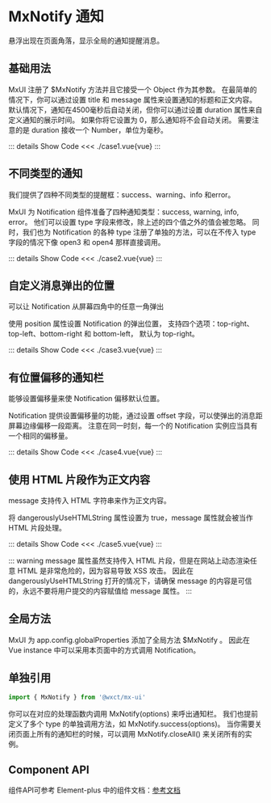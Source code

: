 # MxNotify 通知
悬浮出现在页面角落，显示全局的通知提醒消息。
<br/>


<script lang="ts" setup>
import case1 from './case1.vue'
import case2 from './case2.vue'
import case3 from './case3.vue'
import case4 from './case4.vue'
import case5 from './case5.vue'
</script>


## 基础用法
MxUI 注册了 $MxNotify 方法并且它接受一个 Object 作为其参数。 在最简单的情况下，你可以通过设置 title 和 message 属性来设置通知的标题和正文内容。 默认情况下，通知在4500毫秒后自动关闭，但你可以通过设置 duration 属性来自定义通知的展示时间。 如果你将它设置为 0，那么通知将不会自动关闭。 需要注意的是 duration 接收一个 Number，单位为毫秒。

<case1></case1>

::: details Show Code
<<< ./case1.vue{vue}
:::


## 不同类型的通知
我们提供了四种不同类型的提醒框：success、warning、info 和error。

MxUI 为 Notification 组件准备了四种通知类型：success, warning, info, error。 他们可以设置 type 字段来修改，除上述的四个值之外的值会被忽略。 同时，我们也为 Notification 的各种 type 注册了单独的方法，可以在不传入 type 字段的情况下像 open3 和 open4 那样直接调用。

<case2></case2>

::: details Show Code
<<< ./case2.vue{vue}
:::


## 自定义消息弹出的位置
可以让 Notification 从屏幕四角中的任意一角弹出

使用 position 属性设置 Notification 的弹出位置， 支持四个选项：top-right、top-left、bottom-right 和 bottom-left， 默认为 top-right。

<case3></case3>

::: details Show Code
<<< ./case3.vue{vue}
:::


## 有位置偏移的通知栏
能够设置偏移量来使 Notification 偏移默认位置。

Notification 提供设置偏移量的功能，通过设置 offset 字段，可以使弹出的消息距屏幕边缘偏移一段距离。 注意在同一时刻，每一个的 Notification 实例应当具有一个相同的偏移量。

<case4></case4>

::: details Show Code
<<< ./case4.vue{vue}
:::


## 使用 HTML 片段作为正文内容
message 支持传入 HTML 字符串来作为正文内容。

将 dangerouslyUseHTMLString 属性设置为 true，message 属性就会被当作 HTML 片段处理。

<case5></case5>

::: details Show Code
<<< ./case5.vue{vue}
:::

::: warning
message 属性虽然支持传入 HTML 片段，但是在网站上动态渲染任意 HTML 是非常危险的，因为容易导致 XSS 攻击。 因此在 dangerouslyUseHTMLString 打开的情况下，请确保 message 的内容是可信的，永远不要将用户提交的内容赋值给 message 属性。
:::


## 全局方法
MxUI 为 app.config.globalProperties 添加了全局方法 $MxNotify 。 因此在 Vue instance 中可以采用本页面中的方式调用 Notification。


## 单独引用

```js
import { MxNotify } from '@wxct/mx-ui'
```

你可以在对应的处理函数内调用 MxNotify(options) 来呼出通知栏。 我们也提前定义了多个 type 的单独调用方法，如 MxNotify.success(options)。 当你需要关闭页面上所有的通知栏的时候，可以调用 MxNotify.closeAll() 来关闭所有的实例。


## Component API
组件API可参考 Element-plus 中的组件文档：[参考文档](https://element-plus.org/zh-CN/component/notification.html#api)
